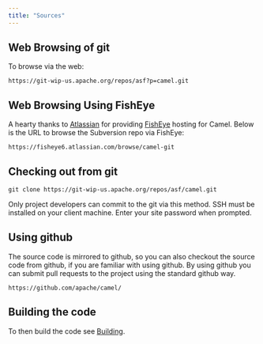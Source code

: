 ```yaml
---
title: "Sources"
---
```


## Web Browsing of git

To browse via the web:

```
https://git-wip-us.apache.org/repos/asf?p=camel.git
```

## Web Browsing Using FishEye

A hearty thanks to [Atlassian](http://atlassian.com/) for providing [FishEye](http://cenqua.com/fisheye/) hosting for Camel. Below is the URL to browse the Subversion repo via FishEye:

```
https://fisheye6.atlassian.com/browse/camel-git
```

## Checking out from git

```
git clone https://git-wip-us.apache.org/repos/asf/camel.git
```

Only project developers can commit to the git via this method. SSH must be installed on your client machine. Enter your site password when prompted.

## Using github

The source code is mirrored to github, so you can also checkout the source code from github, if you are familiar with using github. By using github you can submit pull requests to the project using the standard github way.

```
https://github.com/apache/camel/
```

## Building the code

To then build the code see [Building](/docs/building/).
